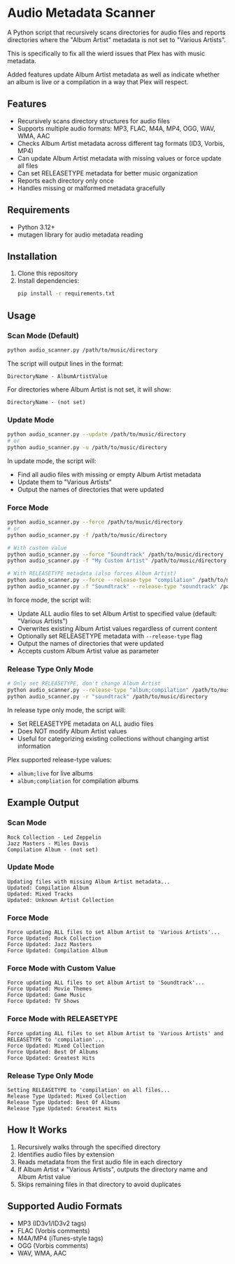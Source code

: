 # Audio Metadata Scanner

A Python script that recursively scans directories for audio files and reports directories where the "Album Artist" metadata is not set to "Various Artists".

This is specifically to fix all the wierd issues that Plex has with music metadata.

Added features update Album Artist metadata as well as indicate whether an album is live or a compilation in a way that Plex will respect.

## Features

- Recursively scans directory structures for audio files
- Supports multiple audio formats: MP3, FLAC, M4A, MP4, OGG, WAV, WMA, AAC
- Checks Album Artist metadata across different tag formats (ID3, Vorbis, MP4)
- Can update Album Artist metadata with missing values or force update all files
- Can set RELEASETYPE metadata for better music organization
- Reports each directory only once
- Handles missing or malformed metadata gracefully

## Requirements

- Python 3.12+
- mutagen library for audio metadata reading

## Installation

1. Clone this repository
2. Install dependencies:
   ```bash
   pip install -r requirements.txt
   ```

## Usage

### Scan Mode (Default)
```bash
python audio_scanner.py /path/to/music/directory
```

The script will output lines in the format:
```
DirectoryName - AlbumArtistValue
```

For directories where Album Artist is not set, it will show:
```
DirectoryName - (not set)
```

### Update Mode
```bash
python audio_scanner.py --update /path/to/music/directory
# or
python audio_scanner.py -u /path/to/music/directory
```

In update mode, the script will:
- Find all audio files with missing or empty Album Artist metadata
- Update them to "Various Artists"
- Output the names of directories that were updated

### Force Mode
```bash
python audio_scanner.py --force /path/to/music/directory
# or
python audio_scanner.py -f /path/to/music/directory

# With custom value
python audio_scanner.py --force "Soundtrack" /path/to/music/directory
python audio_scanner.py -f "My Custom Artist" /path/to/music/directory

# With RELEASETYPE metadata (also forces Album Artist)
python audio_scanner.py --force --release-type "compilation" /path/to/music/directory
python audio_scanner.py -f "Soundtrack" --release-type "soundtrack" /path/to/music/directory
```

In force mode, the script will:
- Update ALL audio files to set Album Artist to specified value (default: "Various Artists")
- Overwrites existing Album Artist values regardless of current content
- Optionally set RELEASETYPE metadata with `--release-type` flag
- Output the names of directories that were updated
- Accepts custom Album Artist value as parameter

### Release Type Only Mode
```bash
# Only set RELEASETYPE, don't change Album Artist
python audio_scanner.py --release-type "album;compilation" /path/to/music/directory
python audio_scanner.py -r "soundtrack" /path/to/music/directory
```

In release type only mode, the script will:
- Set RELEASETYPE metadata on ALL audio files
- Does NOT modify Album Artist values
- Useful for categorizing existing collections without changing artist information

Plex supported release-type values:
- `album;live` for live albums
- `album;compliation` for compilation albums

## Example Output

### Scan Mode
```
Rock Collection - Led Zeppelin
Jazz Masters - Miles Davis
Compilation Album - (not set)
```

### Update Mode
```
Updating files with missing Album Artist metadata...
Updated: Compilation Album
Updated: Mixed Tracks
Updated: Unknown Artist Collection
```

### Force Mode
```
Force updating ALL files to set Album Artist to 'Various Artists'...
Force Updated: Rock Collection
Force Updated: Jazz Masters
Force Updated: Compilation Album
```

### Force Mode with Custom Value
```
Force updating ALL files to set Album Artist to 'Soundtrack'...
Force Updated: Movie Themes
Force Updated: Game Music
Force Updated: TV Shows
```

### Force Mode with RELEASETYPE
```
Force updating ALL files to set Album Artist to 'Various Artists' and RELEASETYPE to 'compilation'...
Force Updated: Mixed Collection
Force Updated: Best Of Albums
Force Updated: Greatest Hits
```

### Release Type Only Mode
```
Setting RELEASETYPE to 'compilation' on all files...
Release Type Updated: Mixed Collection
Release Type Updated: Best Of Albums
Release Type Updated: Greatest Hits
```

## How It Works

1. Recursively walks through the specified directory
2. Identifies audio files by extension
3. Reads metadata from the first audio file in each directory
4. If Album Artist ≠ "Various Artists", outputs the directory name and Album Artist value
5. Skips remaining files in that directory to avoid duplicates

## Supported Audio Formats

- MP3 (ID3v1/ID3v2 tags)
- FLAC (Vorbis comments)
- M4A/MP4 (iTunes-style tags)
- OGG (Vorbis comments)
- WAV, WMA, AAC
